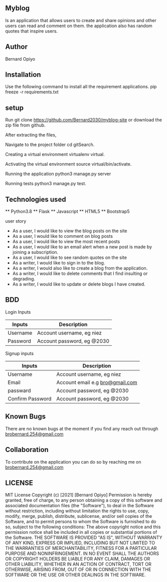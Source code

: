 ## Myblog
Is an application that allows users to create and share  opinions and other users can read and comment on them. the application also has random quotes that inspire users.

## Author
Bernard Opiyo

## Installation
Use the following command to install all the requirement applications. pip freeze -r requirements.txt

## setup
Run git clone https://github.com/Bernard2030/myblog-site or download the zip file from github.

After extracting the files,

Navigate to the project folder cd gitSearch.

Creating a virtual environment virtualenv virtual.

Activating the virtual environment source virtual/bin/activate.

Running the application python3 manage.py server

Running tests python3 manage.py test.

## Technologies used
** Python3.8 ** Flask ** Javascript ** HTML5 ** Bootstrap5

user story
* As a user, I would like to view the blog posts on the site
* As a user, I would like to comment on blog posts
* As a user, I would like to view the most recent posts
* As a user, I would like to an email alert when a new post is made by joining a subscription.
* As a user, I would like to see random quotes on the site
* As a writer, I would like to sign in to the blog.
* As a writer, I would also like to create a blog from the application.
* As a writer, I would like to delete comments that I find insulting or degrading.
* As a writer, I would like to update or delete blogs I have created.
## BDD
Login Inputs

| Inputs  | Description |
| ------------- | ------------- |
| Username | Account username, eg niez  |
| Password  | Account password, eg @2030 |

	
	
	
Signup inputs

| Inputs  | Description|
| ------------- | ------------- |
| Username  | Account username, eg niez  |
| Email | Account email e.g bro@gmail.com|
|passward|Account password, eg @2030 |
|Confirm Password|Account password, eg @2030|

	
	
	
	
## Known Bugs
There are no known bugs at the moment if you find any reach out through brobernard.254@gmail.com

## Collaboration
To contribute on the application you can do so by reaching me on brobernard.254@gmail.com

## LICENSE
MIT License Copyright (c) [2021] [Bernard Opiyo] Permission is hereby granted, free of charge, to any person obtaining a copy of this software and associated documentation files (the "Software"), to deal in the Software without restriction, including without limitation the rights to use, copy, modify, merge, publish, distribute, sublicense, and/or sell copies of the Software, and to permit persons to whom the Software is furnished to do so, subject to the following conditions: The above copyright notice and this permission notice shall be included in all copies or substantial portions of the Software. THE SOFTWARE IS PROVIDED "AS IS", WITHOUT WARRANTY OF ANY KIND, EXPRESS OR IMPLIED, INCLUDING BUT NOT LIMITED TO THE WARRANTIES OF MERCHANTABILITY, FITNESS FOR A PARTICULAR PURPOSE AND NONINFRINGEMENT. IN NO EVENT SHALL THE AUTHORS OR COPYRIGHT HOLDERS BE LIABLE FOR ANY CLAIM, DAMAGES OR OTHER LIABILITY, WHETHER IN AN ACTION OF CONTRACT, TORT OR OTHERWISE, ARISING FROM, OUT OF OR IN CONNECTION WITH THE SOFTWARE OR THE USE OR OTHER DEALINGS IN THE SOFTWARE.